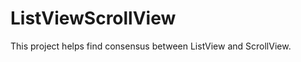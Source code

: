 ListViewScrollView
============================

This project helps find consensus between ListView and ScrollView.
